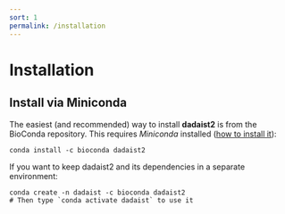 ```yaml
---
sort: 1
permalink: /installation
---
```


# Installation


## Install via Miniconda

The easiest (and recommended) way to install **dadaist2** is from the BioConda repository.
This requires  _Miniconda_ installed ([how to install it](https://docs.conda.io/en/latest/miniconda.html)):

```
conda install -c bioconda dadaist2
```

If you want to keep dadaist2 and its dependencies in a separate environment:

```
conda create -n dadaist -c bioconda dadaist2
# Then type `conda activate dadaist` to use it
```
